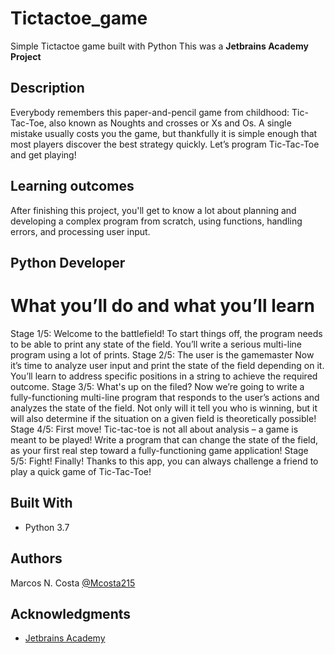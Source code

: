 # Tictactoe_game
Simple Tictactoe game built with Python
This was a **Jetbrains Academy Project**


## Description

Everybody remembers this paper-and-pencil game from childhood: Tic-Tac-Toe, also known as Noughts and crosses or Xs and Os. A single mistake usually costs you the game, but thankfully it is simple enough that most players discover the best strategy quickly. 
Let’s program Tic-Tac-Toe and get playing!


## Learning outcomes

After finishing this project, you'll get to know a lot about planning and developing a complex program from scratch, using functions, handling errors, and processing user input.

## Python Developer

# What you’ll do and what you’ll learn

Stage 1/5: Welcome to the battlefield!
To start things off, the program needs to be able to print any state of the field. You’ll write a serious multi-line program using a lot of prints.
Stage 2/5: The user is the gamemaster
Now it’s time to analyze user input and print the state of the field depending on it. You’ll learn to address specific positions in a string to achieve the required outcome.
Stage 3/5: What's up on the filed?
Now we’re going to write a fully-functioning multi-line program that responds to the user’s actions and analyzes the state of the field. Not only will it tell you who is winning, but it will also determine if the situation on a given field is theoretically possible!
Stage 4/5: First move!
Tic-tac-toe is not all about analysis – a game is meant to be played! Write a program that can change the state of the field, as your first real step toward a fully-functioning game application!
Stage 5/5: Fight!
Finally! Thanks to this app, you can always challenge a friend to play a quick game of Tic-Tac-Toe!

## Built With

* Python 3.7

## Authors

Marcos N. Costa
[@Mcosta215](https://twitter.com/Mcosta215)

## Acknowledgments

* [Jetbrains Academy](https://hyperskill.org)
